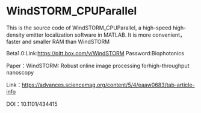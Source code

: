 # WindSTORM_CPUParallel
This is the source code of WindSTORM_CPUParallel, a high-speed high-density emitter localization software in MATLAB. It is more convenient，faster and smaller RAM than WindSTORM

Beta1.0:Link:https://pitt.box.com/v/WindSTORM        Password:Biophotonics

Paper：WindSTORM: Robust online image processing forhigh-throughput nanoscopy

Link：https://advances.sciencemag.org/content/5/4/eaaw0683/tab-article-info

DOI：10.1101/434415

